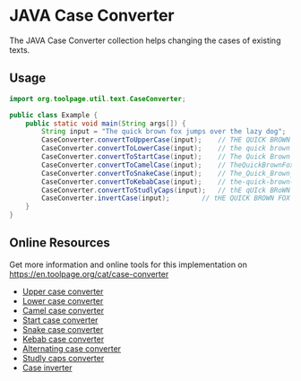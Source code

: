# JAVA Case Converter
The JAVA Case Converter collection helps changing the cases of existing texts.

## Usage

```java
import org.toolpage.util.text.CaseConverter;

public class Example {
	public static void main(String args[]) {
		String input = "The quick brown fox jumps over the lazy dog";
		CaseConverter.convertToUpperCase(input); 	// THE QUICK BROWN FOX JUMPS OVER THE LAZY DOG
		CaseConverter.convertToLowerCase(input); 	// the quick brown fox jumps over the lazy dog
		CaseConverter.convertToStartCase(input); 	// The Quick Brown Fox Jumps Over The Lazy Dog
		CaseConverter.convertToCamelCase(input); 	// TheQuickBrownFoxJumpsOverTheLazyDog
		CaseConverter.convertToSnakeCase(input); 	// The_Quick_Brown_Fox_Jumps_Over_The_Lazy_Dog
		CaseConverter.convertToKebabCase(input); 	// the-quick-brown-fox-jumps-over-the-lazy-dog
		CaseConverter.convertToStudlyCaps(input); 	// thE qUIck BRoWN foX jUMPs oVeR tHe lAZY doG
		CaseConverter.invertCase(input); 		// tHE QUICK BROWN FOX JUMPS OVER THE LAZY DOG
	}
}
```

## Online Resources

Get more information and online tools for this implementation on 
https://en.toolpage.org/cat/case-converter

* [Upper case converter](https://en.toolpage.org/tool/uppercase)
* [Lower case converter](https://en.toolpage.org/tool/lowercase)
* [Camel case converter](https://en.toolpage.org/tool/camelcase)
* [Start case converter](https://en.toolpage.org/tool/startcase)
* [Snake case converter](https://en.toolpage.org/tool/snakecase)
* [Kebab case converter](https://en.toolpage.org/tool/kebabcase)
* [Alternating case converter](https://en.toolpage.org/tool/alternatingcase)
* [Studly caps converter](https://en.toolpage.org/tool/studlycaps)
* [Case inverter](https://en.toolpage.org/tool/case-inverter)
